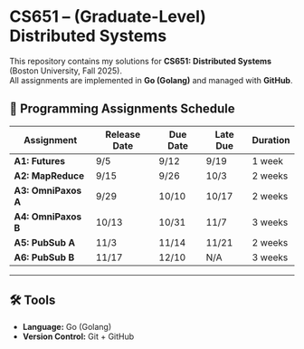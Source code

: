 # CS651 – (Graduate-Level) Distributed Systems

This repository contains my solutions for **CS651: Distributed Systems** (Boston University, Fall 2025).  
All assignments are implemented in **Go (Golang)** and managed with **GitHub**.

## 📌 Programming Assignments Schedule

| Assignment     | Release Date | Due Date | Late Due | Duration |
|----------------|--------------|----------|----------|----------|
| **A1: Futures**     | 9/5  | 9/12 | 9/19 | 1 week  |
| **A2: MapReduce**   | 9/15 | 9/26 | 10/3 | 2 weeks |
| **A3: OmniPaxos A** | 9/29 | 10/10 | 10/17 | 2 weeks |
| **A4: OmniPaxos B** | 10/13 | 10/31 | 11/7 | 3 weeks |
| **A5: PubSub A**    | 11/3  | 11/14 | 11/21 | 2 weeks |
| **A6: PubSub B**    | 11/17 | 12/10 | N/A | 3 weeks |

---

## 🛠 Tools
- **Language:** Go (Golang)   
- **Version Control:** Git + GitHub  

